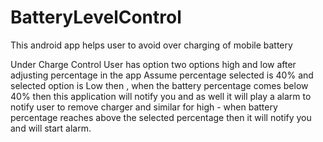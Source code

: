 # BatteryLevelControl
This android app helps user to avoid over charging of mobile battery

Under Charge Control User has option two options high and low after adjusting percentage in the app
Assume percentage selected is 40% and selected option is Low then , when the battery percentage comes below 40% then this application will notify you and as well it will play a alarm to notify user to remove charger and similar for high - when battery percentage reaches above the selected percentage then it will notify you and will start alarm.
